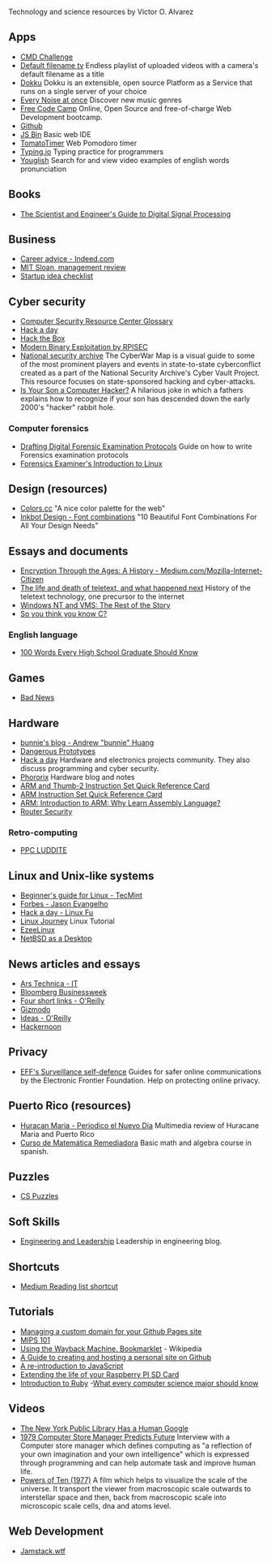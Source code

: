Technology and science resources by Victor O. Alvarez

## Apps
- [CMD Challenge](https://cmdchallenge.com/)
- [Default filename tv](http://defaultfile.name/) Endless playlist of uploaded videos with a camera's default filename as a title
- [Dokku](http://dokku.viewdocs.io/dokku/) Dokku is an extensible, open source Platform as a Service that runs on a single server of your choice
- [Every Noise at once](http://everynoise.com/engenremap.html) Discover new music genres
- [Free Code Camp](https://learn.freecodecamp.org) Online, Open Source and free-of-charge Web Development bootcamp.
- [Github](https://github.com)
- [JS Bin](https://jsbin.com) Basic web IDE
- [TomatoTimer](https://tomato-timer.com/) Web Pomodoro timer
- [Typing.io](https://typing.io/) Typing practice for programmers
- [Youglish](https://youglish.com/) Search for and view video examples of english words pronunciation

## Books
- [The Scientist and Engineer's Guide to Digital Signal Processing](http://www.dspguide.com/)

## Business
- [Career advice - Indeed.com](https://www.indeed.com/career-advice/)
- [MIT Sloan, management review](https://sloanreview.mit.edu/)
- [Startup idea checklist](https://www.defmacro.org/2019/03/26/startup-checklist.html)

## Cyber security
- [Computer Security Resource Center Glossary](https://csrc.nist.gov/Glossary/)
- [Hack a day](https://hackaday.com/category/security-hacks/)
- [Hack the Box](https://www.hackthebox.eu/)
- [Modern Binary Exploitation by RPISEC](https://github.com/RPISEC/MBE)
- [National security archive](https://embed.kumu.io/0b023bf1a971ba32510e86e8f1a38c38#apt-index) The CyberWar Map is a visual guide to some of the most prominent players and events in state-to-state cyberconflict created as a part of the National Security Archive's Cyber Vault Project. This resource focuses on state-sponsored hacking and cyber-attacks.
- [Is Your Son a Computer Hacker?](http://www.adequacy.org/stories/2001.12.2.42056.2147.html) A hilarious joke in which a fathers explains how to recognize if your son has descended down the early 2000's "hacker" rabbit hole.

### Computer forensics
- [Drafting Digital Forensic Examination Protocols](https://craigball.net/2018/08/28/drafting-digital-forensic-examination-protocols/) Guide on how to write Forensics examination protocols
- [Forensics Examiner's Introduction to Linux](https://www.linuxleo.com/Docs/linuxintro-LEFE-4.33.pdf)
<!-- - [Security Affairs](https://securityaffairs.co/wordpress/) -->

## Design (resources)
- [Colors.cc](http://clrs.cc/) "A nice color palette for the web"
- [Inkbot Design - Font combinations](https://inkbotdesign.com/font-combinations) "10 Beautiful Font Combinations For All Your Design Needs"

## Essays and documents
- [Encryption Through the Ages: A History - Medium.com/Mozilla-Internet-Citizen](https://medium.com/mozilla-internet-citizen/encryption-through-the-ages-a-history-c9bea239247a)
- [The life and death of teletext, and what happened next](http://www.denofgeek.com/uk/tv/teletext/58735/the-life-and-death-of-teletext-and-what-happened-next) History of the teletext technology, one precursor to the internet
- [Windows NT and VMS: The Rest of the Story](http://www.itprotoday.com/management-mobility/windows-nt-and-vms-rest-story)
- [So you think you know C?](https://hackernoon.com/so-you-think-you-know-c-8d4e2cd6f6a6)

### English language
- [100 Words Every High School Graduate Should Know](https://www.vocabulary.com/lists/137567)

## Games
- [Bad News](https://getbadnews.com/)

## Hardware
- [bunnie's blog - Andrew "bunnie" Huang](https://www.bunniestudios.com/blog/)
- [Dangerous Prototypes](http://dangerousprototypes.com/blog/)
- [Hack a day](https://hackaday.com) Hardware and electronics projects community. They also discuss programming and cyber security.
- [Phororix](https://www.phoronix.com) Hardware blog and notes
- [ARM and Thumb-2 Instruction Set Quick Reference Card](http://infocenter.arm.com/help/topic/com.arm.doc.qrc0001l/QRC0001_UAL.pdf)
- [ARM Instruction Set Quick Reference Card](https://www.simplemachines.it/doc/QRC0001H_rvct_v2.1_arm.pdf)
- [ARM: Introduction to ARM: Why Learn Assembly Language?](http://www.davespace.co.uk/arm/introduction-to-arm/why-learn.html)
- [Router Security](https://www.routersecurity.org/index.php)

### Retro-computing
- [PPC LUDDITE](https://ppcluddite.blogspot.com/)

## Linux and Unix-like systems
- [Beginner's guide for Linux - TecMint](https://www.tecmint.com/free-online-linux-learning-guide-for-beginners/)
- [Forbes - Jason Evangelho](https://www.forbes.com/sites/jasonevangelho)
- [Hack a day - Linux Fu](https://hackaday.com/tag/linux-fu/)
- [Linux Journey](https://linuxjourney.com/) Linux Tutorial
- [EzeeLinux](https://ezeeLinux.com)
- [NetBSD as a Desktop](https://timhawes.wordpress.com/2014/07/22/netbsd-as-a-desktop/)

## News articles and essays
- [Ars Technica - IT](https://arstechnica.com/information-technology/)
- [Bloomberg Businessweek](https://medium.com/bloomberg-businessweek)
- [Four short links - O'Reilly](https://www.oreilly.com/radar/topics/four-short-links/)
- [Gizmodo](https://gizmodo.com/)
- [Ideas - O'Reilly](https://www.oreilly.com/ideas)
- [Hackernoon](https://hackernoon.com/)

## Privacy
- [EFF's Surveillance self-defence](https://ssd.eff.org/) Guides for safer online communications by the Electronic Frontier Foundation. Help on protecting online privacy.

## Puerto Rico (resources)
- [Huracan Maria - Periodico el Nuevo Dia](https://huracanmaria.elnuevodia.com/) Multimedia review of Huracane Maria and Puerto Rico
- [Curso de Matemática Remediadora](http://quiz.uprm.edu/remediadora/) Basic math and algebra course in spanish.

## Puzzles
- [CS Puzzles](http://everythingcomputerscience.com/CSPuzzles.html)

## Soft Skills
- [Engineering and Leadership](https://www.engineeringandleadership.com/) Leadership in engineering blog.

## Shortcuts
- [Medium Reading list shortcut](https://medium.com/me/list/queue)

## Tutorials
- [Managing a custom domain for your Github Pages site](https://help.github.com/en/github/working-with-github-pages/managing-a-custom-domain-for-your-github-pages-site)
- [MIPS 101](https://www.ntu.edu.sg/home/smitha/FYP_Gerald/index.html)
- [Using the Wayback Machine. Bookmarklet](https://en.wikipedia.org/wiki/Help:Using_the_Wayback_Machine#JavaScript_bookmarklet) - Wikipedia
- [A Guide to creating and hosting a personal site on Github](http://jmcglone.com/guides/github-pages/)
- [A re-introduction to JavaScript](https://developer.mozilla.org/en-US/docs/Web/JavaScript/A_re-introduction_to_JavaScript)
- [Extending the life of your Raspberry PI SD Card](https://domoticproject.com/extending-life-raspberry-pi-sd-card/)
- [Introduction to Ruby](https://ruby-doc.org/docs/Tutorial/)
-[What every computer science major should know](http://matt.might.net/articles/what-cs-majors-should-know/)

## Videos
- [The New York Public Library Has a Human Google](https://www.youtube.com/watch?v=PfqgDG1qrKg)
- [1979 Computer Store Manager Predicts Future](https://www.youtube.com/watch?v=eNT1L3jGjbA) Interview with a Computer store manager which defines computing as "a reflection of your own imagination and your own intelligence" which is expressed through programming and can help automate task and improve human life.
- [Powers of Ten (1977)](https://www.youtube.com/watch?v=0fKBhvDjuy0) A film which helps to visualize the scale of the universe. It transport the viewer from macroscopic scale outwards to interstellar space and then, back from macroscopic scale into microscopic scale cells, dna and atoms level.

## Web Development
- [Jamstack.wtf](https://jamstack.wtf)
